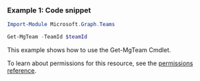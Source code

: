 ### Example 1: Code snippet

```powershellImport-Module Microsoft.Graph.Teams

Get-MgTeam -TeamId $teamId
```
This example shows how to use the Get-MgTeam Cmdlet.
To learn about permissions for this resource, see the [permissions reference](/graph/permissions-reference).

